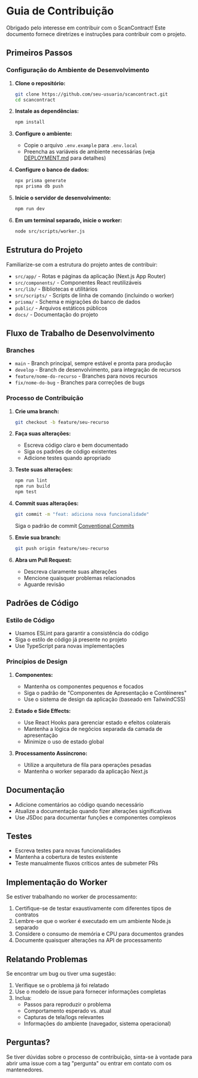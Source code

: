 # Guia de Contribuição

Obrigado pelo interesse em contribuir com o ScanContract! Este documento fornece diretrizes e instruções para contribuir com o projeto.

## Primeiros Passos

### Configuração do Ambiente de Desenvolvimento

1. **Clone o repositório:**
   ```bash
   git clone https://github.com/seu-usuario/scancontract.git
   cd scancontract
   ```

2. **Instale as dependências:**
   ```bash
   npm install
   ```

3. **Configure o ambiente:**
   - Copie o arquivo `.env.example` para `.env.local`
   - Preencha as variáveis de ambiente necessárias (veja [DEPLOYMENT.md](./DEPLOYMENT.md) para detalhes)

4. **Configure o banco de dados:**
   ```bash
   npx prisma generate
   npx prisma db push
   ```

5. **Inicie o servidor de desenvolvimento:**
   ```bash
   npm run dev
   ```

6. **Em um terminal separado, inicie o worker:**
   ```bash
   node src/scripts/worker.js
   ```

## Estrutura do Projeto

Familiarize-se com a estrutura do projeto antes de contribuir:

- `src/app/` - Rotas e páginas da aplicação (Next.js App Router)
- `src/components/` - Componentes React reutilizáveis
- `src/lib/` - Bibliotecas e utilitários
- `src/scripts/` - Scripts de linha de comando (incluindo o worker)
- `prisma/` - Schema e migrações do banco de dados
- `public/` - Arquivos estáticos públicos
- `docs/` - Documentação do projeto

## Fluxo de Trabalho de Desenvolvimento

### Branches

- `main` - Branch principal, sempre estável e pronta para produção
- `develop` - Branch de desenvolvimento, para integração de recursos
- `feature/nome-do-recurso` - Branches para novos recursos
- `fix/nome-do-bug` - Branches para correções de bugs

### Processo de Contribuição

1. **Crie uma branch:**
   ```bash
   git checkout -b feature/seu-recurso
   ```

2. **Faça suas alterações:**
   - Escreva código claro e bem documentado
   - Siga os padrões de código existentes
   - Adicione testes quando apropriado

3. **Teste suas alterações:**
   ```bash
   npm run lint
   npm run build
   npm test
   ```

4. **Commit suas alterações:**
   ```bash
   git commit -m "feat: adiciona nova funcionalidade"
   ```
   Siga o padrão de commit [Conventional Commits](https://www.conventionalcommits.org/)

5. **Envie sua branch:**
   ```bash
   git push origin feature/seu-recurso
   ```

6. **Abra um Pull Request:**
   - Descreva claramente suas alterações
   - Mencione quaisquer problemas relacionados
   - Aguarde revisão

## Padrões de Código

### Estilo de Código

- Usamos ESLint para garantir a consistência do código
- Siga o estilo de código já presente no projeto
- Use TypeScript para novas implementações

### Princípios de Design

1. **Componentes:**
   - Mantenha os componentes pequenos e focados
   - Siga o padrão de "Componentes de Apresentação e Contêineres"
   - Use o sistema de design da aplicação (baseado em TailwindCSS)

2. **Estado e Side Effects:**
   - Use React Hooks para gerenciar estado e efeitos colaterais
   - Mantenha a lógica de negócios separada da camada de apresentação
   - Minimize o uso de estado global

3. **Processamento Assíncrono:**
   - Utilize a arquitetura de fila para operações pesadas
   - Mantenha o worker separado da aplicação Next.js

## Documentação

- Adicione comentários ao código quando necessário
- Atualize a documentação quando fizer alterações significativas
- Use JSDoc para documentar funções e componentes complexos

## Testes

- Escreva testes para novas funcionalidades
- Mantenha a cobertura de testes existente
- Teste manualmente fluxos críticos antes de submeter PRs

## Implementação do Worker

Se estiver trabalhando no worker de processamento:

1. Certifique-se de testar exaustivamente com diferentes tipos de contratos
2. Lembre-se que o worker é executado em um ambiente Node.js separado
3. Considere o consumo de memória e CPU para documentos grandes
4. Documente quaisquer alterações na API de processamento

## Relatando Problemas

Se encontrar um bug ou tiver uma sugestão:

1. Verifique se o problema já foi relatado
2. Use o modelo de issue para fornecer informações completas
3. Inclua:
   - Passos para reproduzir o problema
   - Comportamento esperado vs. atual
   - Capturas de tela/logs relevantes
   - Informações do ambiente (navegador, sistema operacional)

## Perguntas?

Se tiver dúvidas sobre o processo de contribuição, sinta-se à vontade para abrir uma issue com a tag "pergunta" ou entrar em contato com os mantenedores. 